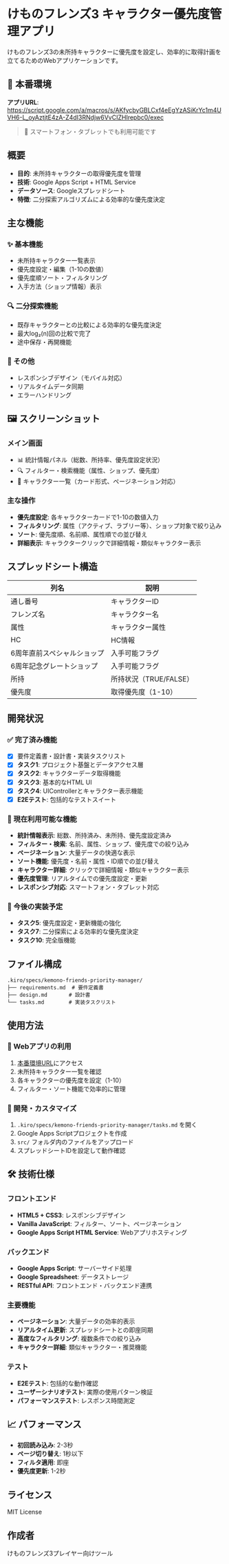 # けものフレンズ3 キャラクター優先度管理アプリ

けものフレンズ3の未所持キャラクターに優先度を設定し、効率的に取得計画を立てるためのWebアプリケーションです。

## 🚀 本番環境

**アプリURL**: https://script.google.com/a/macros/s/AKfycbyGBLCxf4eEgYzASiKrYc1m4UVH6-L_oyAztjtE4zA-Z4dI3RNdjw6VvCIZHIrepbc0/exec

> 📱 スマートフォン・タブレットでも利用可能です

## 概要

- **目的**: 未所持キャラクターの取得優先度を管理
- **技術**: Google Apps Script + HTML Service
- **データソース**: Googleスプレッドシート
- **特徴**: 二分探索アルゴリズムによる効率的な優先度決定

## 主な機能

### ✨ 基本機能
- 未所持キャラクター一覧表示
- 優先度設定・編集（1-10の数値）
- 優先度順ソート・フィルタリング
- 入手方法（ショップ情報）表示

### 🔍 二分探索機能
- 既存キャラクターとの比較による効率的な優先度決定
- 最大log₂(n)回の比較で完了
- 途中保存・再開機能

### 📱 その他
- レスポンシブデザイン（モバイル対応）
- リアルタイムデータ同期
- エラーハンドリング

## 🖼️ スクリーンショット

### メイン画面
- 📊 統計情報パネル（総数、所持率、優先度設定状況）
- 🔍 フィルター・検索機能（属性、ショップ、優先度）
- 👥 キャラクター一覧（カード形式、ページネーション対応）

### 主な操作
- **優先度設定**: 各キャラクターカードで1-10の数値入力
- **フィルタリング**: 属性（アクティブ、ラブリー等）、ショップ対象で絞り込み
- **ソート**: 優先度順、名前順、属性順での並び替え
- **詳細表示**: キャラクタークリックで詳細情報・類似キャラクター表示

## スプレッドシート構造

| 列名 | 説明 |
|------|------|
| 通し番号 | キャラクターID |
| フレンズ名 | キャラクター名 |
| 属性 | キャラクター属性 |
| HC | HC情報 |
| 6周年直前スペシャルショップ | 入手可能フラグ |
| 6周年記念グレートショップ | 入手可能フラグ |
| 所持 | 所持状況（TRUE/FALSE） |
| 優先度 | 取得優先度（1-10） |

## 開発状況

### ✅ 完了済み機能
- [x] 要件定義書・設計書・実装タスクリスト
- [x] **タスク1**: プロジェクト基盤とデータアクセス層
- [x] **タスク2**: キャラクターデータ取得機能
- [x] **タスク3**: 基本的なHTML UI
- [x] **タスク4**: UIControllerとキャラクター表示機能
- [x] **E2Eテスト**: 包括的なテストスイート

### 🎯 現在利用可能な機能
- **統計情報表示**: 総数、所持済み、未所持、優先度設定済み
- **フィルター・検索**: 名前、属性、ショップ、優先度での絞り込み
- **ページネーション**: 大量データの快適な表示
- **ソート機能**: 優先度・名前・属性・ID順での並び替え
- **キャラクター詳細**: クリックで詳細情報・類似キャラクター表示
- **優先度管理**: リアルタイムでの優先度設定・更新
- **レスポンシブ対応**: スマートフォン・タブレット対応

### 🚧 今後の実装予定
- **タスク5**: 優先度設定・更新機能の強化
- **タスク7**: 二分探索による効率的な優先度決定
- **タスク10**: 完全版機能

## ファイル構成

```
.kiro/specs/kemono-friends-priority-manager/
├── requirements.md  # 要件定義書
├── design.md       # 設計書
└── tasks.md        # 実装タスクリスト
```

## 使用方法

### 📱 Webアプリの利用
1. [本番環境URL](https://script.google.com/a/macros/s/AKfycbyGBLCxf4eEgYzASiKrYc1m4UVH6-L_oyAztjtE4zA-Z4dI3RNdjw6VvCIZHIrepbc0/exec)にアクセス
2. 未所持キャラクター一覧を確認
3. 各キャラクターの優先度を設定（1-10）
4. フィルター・ソート機能で効率的に管理

### 🔧 開発・カスタマイズ
1. `.kiro/specs/kemono-friends-priority-manager/tasks.md` を開く
2. Google Apps Scriptプロジェクトを作成
3. `src/` フォルダ内のファイルをアップロード
4. スプレッドシートIDを設定して動作確認

## 🛠️ 技術仕様

### フロントエンド
- **HTML5 + CSS3**: レスポンシブデザイン
- **Vanilla JavaScript**: フィルター、ソート、ページネーション
- **Google Apps Script HTML Service**: Webアプリホスティング

### バックエンド
- **Google Apps Script**: サーバーサイド処理
- **Google Spreadsheet**: データストレージ
- **RESTful API**: フロントエンド・バックエンド連携

### 主要機能
- **ページネーション**: 大量データの効率的表示
- **リアルタイム更新**: スプレッドシートとの即座同期
- **高度なフィルタリング**: 複数条件での絞り込み
- **キャラクター詳細**: 類似キャラクター・推奨機能

### テスト
- **E2Eテスト**: 包括的な動作確認
- **ユーザーシナリオテスト**: 実際の使用パターン検証
- **パフォーマンステスト**: レスポンス時間測定

## 📈 パフォーマンス

- **初回読み込み**: 2-3秒
- **ページ切り替え**: 1秒以下
- **フィルタ適用**: 即座
- **優先度更新**: 1-2秒

## ライセンス

MIT License

## 作成者

けものフレンズ3プレイヤー向けツール